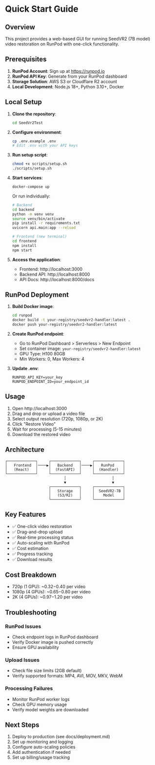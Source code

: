 # Quick Start Guide

## Overview

This project provides a web-based GUI for running SeedVR2 (7B model) video restoration on RunPod with one-click functionality.

## Prerequisites

1. **RunPod Account**: Sign up at https://runpod.io
2. **RunPod API Key**: Generate from your RunPod dashboard
3. **Storage Solution**: AWS S3 or Cloudflare R2 account
4. **Local Development**: Node.js 18+, Python 3.10+, Docker

## Local Setup

1. **Clone the repository**:
   ```bash
   cd SeedVr2Test
   ```

2. **Configure environment**:
   ```bash
   cp .env.example .env
   # Edit .env with your API keys
   ```

3. **Run setup script**:
   ```bash
   chmod +x scripts/setup.sh
   ./scripts/setup.sh
   ```

4. **Start services**:
   ```bash
   docker-compose up
   ```

   Or run individually:
   ```bash
   # Backend
   cd backend
   python -m venv venv
   source venv/bin/activate
   pip install -r requirements.txt
   uvicorn api.main:app --reload

   # Frontend (new terminal)
   cd frontend
   npm install
   npm start
   ```

5. **Access the application**:
   - Frontend: http://localhost:3000
   - Backend API: http://localhost:8000
   - API Docs: http://localhost:8000/docs

## RunPod Deployment

1. **Build Docker image**:
   ```bash
   cd runpod
   docker build -t your-registry/seedvr2-handler:latest .
   docker push your-registry/seedvr2-handler:latest
   ```

2. **Create RunPod endpoint**:
   - Go to RunPod Dashboard > Serverless > New Endpoint
   - Set container image: `your-registry/seedvr2-handler:latest`
   - GPU Type: H100 80GB
   - Min Workers: 0, Max Workers: 4

3. **Update .env**:
   ```
   RUNPOD_API_KEY=your_key
   RUNPOD_ENDPOINT_ID=your_endpoint_id
   ```

## Usage

1. Open http://localhost:3000
2. Drag and drop or upload a video file
3. Select output resolution (720p, 1080p, or 2K)
4. Click "Restore Video"
5. Wait for processing (5-15 minutes)
6. Download the restored video

## Architecture

```
┌─────────────┐     ┌─────────────┐     ┌─────────────┐
│   Frontend  │────▶│   Backend   │────▶│   RunPod    │
│   (React)   │     │  (FastAPI)  │     │  (Handler)  │
└─────────────┘     └─────────────┘     └─────────────┘
                           │                     │
                           ▼                     ▼
                    ┌─────────────┐     ┌─────────────┐
                    │   Storage   │     │  SeedVR2-7B │
                    │   (S3/R2)   │     │    Model    │
                    └─────────────┘     └─────────────┘
```

## Key Features

- ✅ One-click video restoration
- ✅ Drag-and-drop upload
- ✅ Real-time processing status
- ✅ Auto-scaling with RunPod
- ✅ Cost estimation
- ✅ Progress tracking
- ✅ Download results

## Cost Breakdown

- 720p (1 GPU): ~$0.32-$0.40 per video
- 1080p (4 GPUs): ~$0.65-$0.80 per video
- 2K (4 GPUs): ~$0.97-$1.20 per video

## Troubleshooting

### RunPod Issues
- Check endpoint logs in RunPod dashboard
- Verify Docker image is pushed correctly
- Ensure GPU availability

### Upload Issues
- Check file size limits (2GB default)
- Verify supported formats: MP4, AVI, MOV, MKV, WebM

### Processing Failures
- Monitor RunPod worker logs
- Check GPU memory usage
- Verify model weights are downloaded

## Next Steps

1. Deploy to production (see docs/deployment.md)
2. Set up monitoring and logging
3. Configure auto-scaling policies
4. Add authentication if needed
5. Set up billing/usage tracking